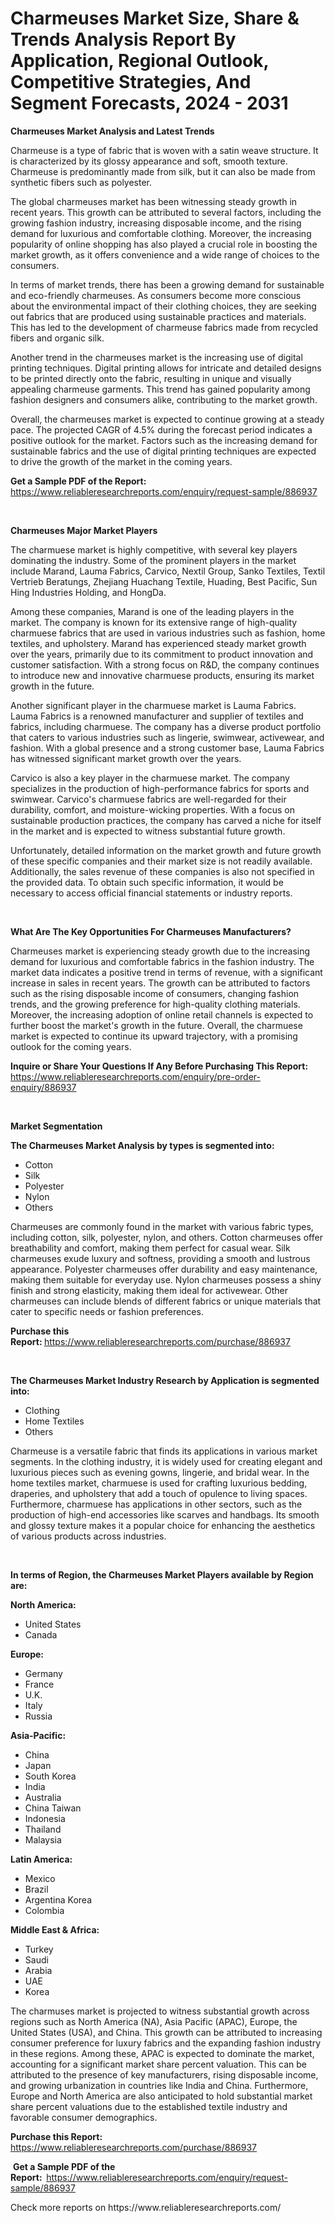 <p><h1>Charmeuses Market Size, Share & Trends Analysis Report By Application, Regional Outlook, Competitive Strategies, And Segment Forecasts, 2024 - 2031</h1></p><p><strong>Charmeuses Market Analysis and Latest Trends</strong></p>
<p><p>Charmeuse is a type of fabric that is woven with a satin weave structure. It is characterized by its glossy appearance and soft, smooth texture. Charmeuse is predominantly made from silk, but it can also be made from synthetic fibers such as polyester.</p><p>The global charmeuses market has been witnessing steady growth in recent years. This growth can be attributed to several factors, including the growing fashion industry, increasing disposable income, and the rising demand for luxurious and comfortable clothing. Moreover, the increasing popularity of online shopping has also played a crucial role in boosting the market growth, as it offers convenience and a wide range of choices to the consumers.</p><p>In terms of market trends, there has been a growing demand for sustainable and eco-friendly charmeuses. As consumers become more conscious about the environmental impact of their clothing choices, they are seeking out fabrics that are produced using sustainable practices and materials. This has led to the development of charmeuse fabrics made from recycled fibers and organic silk.</p><p>Another trend in the charmeuses market is the increasing use of digital printing techniques. Digital printing allows for intricate and detailed designs to be printed directly onto the fabric, resulting in unique and visually appealing charmeuse garments. This trend has gained popularity among fashion designers and consumers alike, contributing to the market growth.</p><p>Overall, the charmeuses market is expected to continue growing at a steady pace. The projected CAGR of 4.5% during the forecast period indicates a positive outlook for the market. Factors such as the increasing demand for sustainable fabrics and the use of digital printing techniques are expected to drive the growth of the market in the coming years.</p></p>
<p><strong>Get a Sample PDF of the Report:&nbsp;</strong> <a href="https://www.reliableresearchreports.com/enquiry/request-sample/886937">https://www.reliableresearchreports.com/enquiry/request-sample/886937</a></p>
<p>&nbsp;</p>
<p><strong>Charmeuses Major Market Players</strong></p>
<p><p>The charmuese market is highly competitive, with several key players dominating the industry. Some of the prominent players in the market include Marand, Lauma Fabrics, Carvico, Nextil Group, Sanko Textiles, Textil Vertrieb Beratungs, Zhejiang Huachang Textile, Huading, Best Pacific, Sun Hing Industries Holding, and HongDa.</p><p>Among these companies, Marand is one of the leading players in the market. The company is known for its extensive range of high-quality charmuese fabrics that are used in various industries such as fashion, home textiles, and upholstery. Marand has experienced steady market growth over the years, primarily due to its commitment to product innovation and customer satisfaction. With a strong focus on R&D, the company continues to introduce new and innovative charmuese products, ensuring its market growth in the future.</p><p>Another significant player in the charmuese market is Lauma Fabrics. Lauma Fabrics is a renowned manufacturer and supplier of textiles and fabrics, including charmuese. The company has a diverse product portfolio that caters to various industries such as lingerie, swimwear, activewear, and fashion. With a global presence and a strong customer base, Lauma Fabrics has witnessed significant market growth over the years.</p><p>Carvico is also a key player in the charmuese market. The company specializes in the production of high-performance fabrics for sports and swimwear. Carvico's charmuese fabrics are well-regarded for their durability, comfort, and moisture-wicking properties. With a focus on sustainable production practices, the company has carved a niche for itself in the market and is expected to witness substantial future growth.</p><p>Unfortunately, detailed information on the market growth and future growth of these specific companies and their market size is not readily available. Additionally, the sales revenue of these companies is also not specified in the provided data. To obtain such specific information, it would be necessary to access official financial statements or industry reports.</p></p>
<p>&nbsp;</p>
<p><strong>What Are The Key Opportunities For Charmeuses Manufacturers?</strong></p>
<p><p>Charmeuses market is experiencing steady growth due to the increasing demand for luxurious and comfortable fabrics in the fashion industry. The market data indicates a positive trend in terms of revenue, with a significant increase in sales in recent years. The growth can be attributed to factors such as the rising disposable income of consumers, changing fashion trends, and the growing preference for high-quality clothing materials. Moreover, the increasing adoption of online retail channels is expected to further boost the market's growth in the future. Overall, the charmuese market is expected to continue its upward trajectory, with a promising outlook for the coming years.</p></p>
<p><strong>Inquire or Share Your Questions If Any Before Purchasing This Report:</strong> <a href="https://www.reliableresearchreports.com/enquiry/pre-order-enquiry/886937">https://www.reliableresearchreports.com/enquiry/pre-order-enquiry/886937</a></p>
<p>&nbsp;</p>
<p><strong>Market Segmentation</strong></p>
<p><strong>The Charmeuses Market Analysis by types is segmented into:</strong></p>
<p><ul><li>Cotton</li><li>Silk</li><li>Polyester</li><li>Nylon</li><li>Others</li></ul></p>
<p><p>Charmeuses are commonly found in the market with various fabric types, including cotton, silk, polyester, nylon, and others. Cotton charmeuses offer breathability and comfort, making them perfect for casual wear. Silk charmeuses exude luxury and softness, providing a smooth and lustrous appearance. Polyester charmeuses offer durability and easy maintenance, making them suitable for everyday use. Nylon charmeuses possess a shiny finish and strong elasticity, making them ideal for activewear. Other charmeuses can include blends of different fabrics or unique materials that cater to specific needs or fashion preferences.</p></p>
<p><strong>Purchase this Report:&nbsp;</strong><a href="https://www.reliableresearchreports.com/purchase/886937">https://www.reliableresearchreports.com/purchase/886937</a></p>
<p>&nbsp;</p>
<p><strong>The Charmeuses Market Industry Research by Application is segmented into:</strong></p>
<p><ul><li>Clothing</li><li>Home Textiles</li><li>Others</li></ul></p>
<p><p>Charmeuse is a versatile fabric that finds its applications in various market segments. In the clothing industry, it is widely used for creating elegant and luxurious pieces such as evening gowns, lingerie, and bridal wear. In the home textiles market, charmuese is used for crafting luxurious bedding, draperies, and upholstery that add a touch of opulence to living spaces. Furthermore, charmuese has applications in other sectors, such as the production of high-end accessories like scarves and handbags. Its smooth and glossy texture makes it a popular choice for enhancing the aesthetics of various products across industries.</p></p>
<p>&nbsp;</p>
<p><strong>In terms of Region, the Charmeuses Market Players available by Region are:</strong></p>
<p>
    <p> <strong> North America: </strong>
        <ul>
            <li>United States</li>
            <li>Canada</li>
        </ul>
        </p> 
    <p> <strong> Europe: </strong>
        <ul>
            <li>Germany</li>
            <li>France</li>
            <li>U.K.</li>
            <li>Italy</li>
            <li>Russia</li>
        </ul>
        </p> 
    <p> <strong> Asia-Pacific: </strong>
        <ul>
            <li>China</li>
            <li>Japan</li>
            <li>South Korea</li>
            <li>India</li>
            <li>Australia</li>
            <li>China Taiwan</li>
            <li>Indonesia</li>
            <li>Thailand</li>
            <li>Malaysia</li>
        </ul>
        </p> 
    <p> <strong> Latin America: </strong>
        <ul>
            <li>Mexico</li>
            <li>Brazil</li>
            <li>Argentina Korea</li>
            <li>Colombia</li>
        </ul>
        </p> 
    <p> <strong> Middle East & Africa: </strong>
        <ul>
            <li>Turkey</li>
            <li>Saudi</li>
            <li>Arabia</li>
            <li>UAE</li>
            <li>Korea</li>
        </ul>
    </p>
    </p>
<p><p>The charmuses market is projected to witness substantial growth across regions such as North America (NA), Asia Pacific (APAC), Europe, the United States (USA), and China. This growth can be attributed to increasing consumer preference for luxury fabrics and the expanding fashion industry in these regions. Among these, APAC is expected to dominate the market, accounting for a significant market share percent valuation. This can be attributed to the presence of key manufacturers, rising disposable income, and growing urbanization in countries like India and China. Furthermore, Europe and North America are also anticipated to hold substantial market share percent valuations due to the established textile industry and favorable consumer demographics.</p></p>
<p><strong>Purchase this Report: </strong><a href="https://www.reliableresearchreports.com/purchase/886937">https://www.reliableresearchreports.com/purchase/886937</a></p>
<p>&nbsp;<strong>Get a Sample PDF of the Report:&nbsp;&nbsp;</strong><a href="https://www.reliableresearchreports.com/enquiry/request-sample/886937">https://www.reliableresearchreports.com/enquiry/request-sample/886937</a></p>
<p><strong></strong></p>
<p>Check more reports on https://www.reliableresearchreports.com/</p>